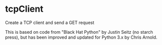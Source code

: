 # tcpClient
Create a TCP client and send a GET request

This is based on code from "Black Hat Python" by Justin Seitz (no starch press), but has been improved and updated for Python 3.x by Chris Arnold.
